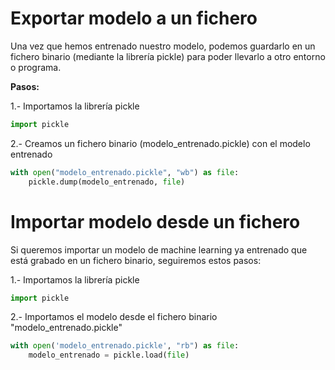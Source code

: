 # Exportar modelo a un fichero
Una vez que hemos entrenado nuestro modelo, podemos guardarlo en un fichero binario (mediante la librería pickle) para poder llevarlo a otro entorno o programa.

**Pasos:**

1.- Importamos la librería pickle
```python
import pickle
```
2.- Creamos un fichero binario (modelo_entrenado.pickle) con el modelo entrenado
```python
with open("modelo_entrenado.pickle", "wb") as file:
    pickle.dump(modelo_entrenado, file)
```
# Importar modelo desde un fichero
Si queremos importar un modelo de machine learning ya entrenado que está grabado en un fichero binario, seguiremos estos pasos:

1.- Importamos la librería pickle
```python
import pickle
```
2.- Importamos el modelo desde el fichero binario "modelo_entrenado.pickle"
```python
with open('modelo_entrenado.pickle', "rb") as file:
    modelo_entrenado = pickle.load(file)
```
